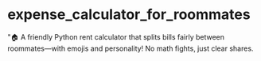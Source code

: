 # expense_calculator_for_roommates
"🏠 A friendly Python rent calculator that splits bills fairly between roommates—with emojis and personality! No math fights, just clear shares. 

